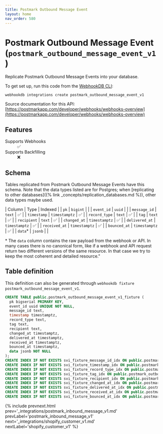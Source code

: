 ```yaml
---
title: Postmark Outbound Message Event
layout: home
nav_order: 580
---
```


# Postmark Outbound Message Event (`postmark_outbound_message_event_v1`)

Replicate Postmark Outbound Message Events into your database.

To get set up, run this code from the [WebhookDB CLI](https://webhookdb.com/terminal):
```
webhookdb integrations create postmark_outbound_message_event_v1
```

Source documentation for this API: [https://postmarkapp.com/developer/webhooks/webhooks-overview](https://postmarkapp.com/developer/webhooks/webhooks-overview)

## Features

<dl>
<dt>Supports Webhooks</dt>
<dd>✅</dd>
<dt>Supports Backfilling</dt>
<dd>❌</dd>

</dl>

## Schema

Tables replicated from Postmark Outbound Message Events have this schema.
Note that the data types listed are for Postgres;
when [replicating to other databases]({% link _concepts/replication_databases.md %}),
other data types maybe used.

| Column | Type | Indexed |
| `pk` | `bigint` |  |
| `event_id` | `uuid` |  |
| `message_id` | `text` | ✅ |
| `timestamp` | `timestamptz` | ✅ |
| `record_type` | `text` | ✅ |
| `tag` | `text` | ✅ |
| `recipient` | `text` | ✅ |
| `changed_at` | `timestamptz` | ✅ |
| `delivered_at` | `timestamptz` | ✅ |
| `received_at` | `timestamptz` | ✅ |
| `bounced_at` | `timestamptz` | ✅ |
| `data`* | `jsonb` |  |

<span class="fs-3">* The `data` column contains the raw payload from the webhook or API.
In many cases there is no canonical form, like if a webhook and API request return
two different versions of the same resource.
In that case we try to keep the most coherent and detailed resource."</span>

## Table definition

This definition can also be generated through `webhookdb fixture postmark_outbound_message_event_v1`.

```sql
CREATE TABLE public.postmark_outbound_message_event_v1_fixture (
  pk bigserial PRIMARY KEY,
  event_id uuid UNIQUE NOT NULL,
  message_id text,
  timestamp timestamptz,
  record_type text,
  tag text,
  recipient text,
  changed_at timestamptz,
  delivered_at timestamptz,
  received_at timestamptz,
  bounced_at timestamptz,
  data jsonb NOT NULL
);
CREATE INDEX IF NOT EXISTS svi_fixture_message_id_idx ON public.postmark_outbound_message_event_v1_fixture (message_id);
CREATE INDEX IF NOT EXISTS svi_fixture_timestamp_idx ON public.postmark_outbound_message_event_v1_fixture (timestamp);
CREATE INDEX IF NOT EXISTS svi_fixture_record_type_idx ON public.postmark_outbound_message_event_v1_fixture (record_type);
CREATE INDEX IF NOT EXISTS svi_fixture_tag_idx ON public.postmark_outbound_message_event_v1_fixture (tag);
CREATE INDEX IF NOT EXISTS svi_fixture_recipient_idx ON public.postmark_outbound_message_event_v1_fixture (recipient);
CREATE INDEX IF NOT EXISTS svi_fixture_changed_at_idx ON public.postmark_outbound_message_event_v1_fixture (changed_at);
CREATE INDEX IF NOT EXISTS svi_fixture_delivered_at_idx ON public.postmark_outbound_message_event_v1_fixture (delivered_at);
CREATE INDEX IF NOT EXISTS svi_fixture_received_at_idx ON public.postmark_outbound_message_event_v1_fixture (received_at);
CREATE INDEX IF NOT EXISTS svi_fixture_bounced_at_idx ON public.postmark_outbound_message_event_v1_fixture (bounced_at);
```

{% include prevnext.html prev='_integrations/postmark_inbound_message_v1.md' prevLabel='postmark_inbound_message_v1' next='_integrations/shopify_customer_v1.md' nextLabel='shopify_customer_v1' %}
